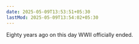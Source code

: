 ```yaml
---
date: 2025-05-09T13:53:51+05:30
lastMod: 2025-05-09T13:54:02+05:30
---
```


Eighty years ago on this day WWII officially ended.
